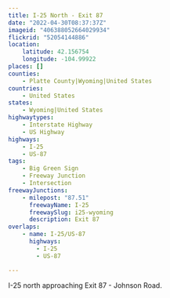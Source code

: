 ```yaml
---
title: I-25 North - Exit 87
date: "2022-04-30T08:37:37Z"
imageid: "406388052664029934"
flickrid: "52054144886"
location:
    latitude: 42.156754
    longitude: -104.99922
places: []
counties:
    - Platte County|Wyoming|United States
countries:
    - United States
states:
    - Wyoming|United States
highwaytypes:
    - Interstate Highway
    - US Highway
highways:
    - I-25
    - US-87
tags:
    - Big Green Sign
    - Freeway Junction
    - Intersection
freewayJunctions:
    - milepost: "87.51"
      freewayName: I-25
      freewaySlug: i25-wyoming
      description: Exit 87
overlaps:
    - name: I-25/US-87
      highways:
        - I-25
        - US-87

---
```

I-25 north approaching Exit 87 - Johnson Road.